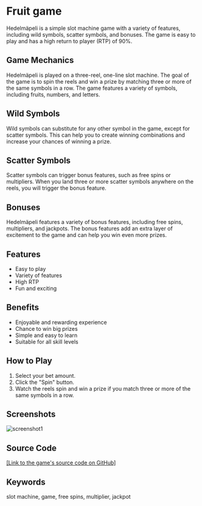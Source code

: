 # Fruit game

Hedelmäpeli is a simple slot machine game with a variety of features, including wild symbols, scatter symbols, and bonuses. The game is easy to play and has a high return to player (RTP) of 90%.

## Game Mechanics

Hedelmäpeli is played on a three-reel, one-line slot machine. The goal of the game is to spin the reels and win a prize by matching three or more of the same symbols in a row. The game features a variety of symbols, including fruits, numbers, and letters.

## Wild Symbols

Wild symbols can substitute for any other symbol in the game, except for scatter symbols. This can help you to create winning combinations and increase your chances of winning a prize.

## Scatter Symbols

Scatter symbols can trigger bonus features, such as free spins or multipliers. When you land three or more scatter symbols anywhere on the reels, you will trigger the bonus feature.

## Bonuses

Hedelmäpeli features a variety of bonus features, including free spins, multipliers, and jackpots. The bonus features add an extra layer of excitement to the game and can help you win even more prizes.

## Features

* Easy to play
* Variety of features
* High RTP
* Fun and exciting

## Benefits

* Enjoyable and rewarding experience
* Chance to win big prizes
* Simple and easy to learn
* Suitable for all skill levels

## How to Play

1. Select your bet amount.
2. Click the "Spin" button.
3. Watch the reels spin and win a prize if you match three or more of the same symbols in a row.

## Screenshots
![screenshot1](https://github.com/UserGotem/Hedelmapeli/assets/123076970/c44c2b66-b0d7-4c4f-8fdd-bff0bc7fe5a0)



## Source Code

[[Link to the game's source code on GitHub]](https://github.com/UserGotem/Hedelmapeli)

## Keywords

slot machine, game, free spins, multiplier, jackpot
